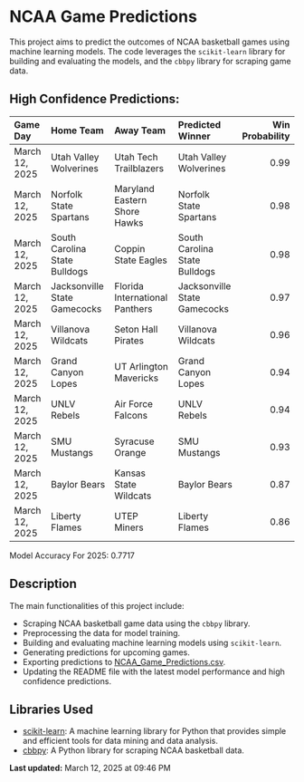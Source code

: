 # NCAA Game Predictions

This project aims to predict the outcomes of NCAA basketball games using machine learning models. The code leverages the `scikit-learn` library for building and evaluating the models, and the `cbbpy` library for scraping game data.

## High Confidence Predictions:
| Game Day       | Home Team                     | Away Team                      | Predicted Winner              |   Win Probability |
|:---------------|:------------------------------|:-------------------------------|:------------------------------|------------------:|
| March 12, 2025 | Utah Valley Wolverines        | Utah Tech Trailblazers         | Utah Valley Wolverines        |              0.99 |
| March 12, 2025 | Norfolk State Spartans        | Maryland Eastern Shore Hawks   | Norfolk State Spartans        |              0.98 |
| March 12, 2025 | South Carolina State Bulldogs | Coppin State Eagles            | South Carolina State Bulldogs |              0.98 |
| March 12, 2025 | Jacksonville State Gamecocks  | Florida International Panthers | Jacksonville State Gamecocks  |              0.97 |
| March 12, 2025 | Villanova Wildcats            | Seton Hall Pirates             | Villanova Wildcats            |              0.96 |
| March 12, 2025 | Grand Canyon Lopes            | UT Arlington Mavericks         | Grand Canyon Lopes            |              0.94 |
| March 12, 2025 | UNLV Rebels                   | Air Force Falcons              | UNLV Rebels                   |              0.94 |
| March 12, 2025 | SMU Mustangs                  | Syracuse Orange                | SMU Mustangs                  |              0.93 |
| March 12, 2025 | Baylor Bears                  | Kansas State Wildcats          | Baylor Bears                  |              0.87 |
| March 12, 2025 | Liberty Flames                | UTEP Miners                    | Liberty Flames                |              0.86 |

Model Accuracy For 2025: 0.7717

## Description

The main functionalities of this project include:

- Scraping NCAA basketball game data using the `cbbpy` library.
- Preprocessing the data for model training.
- Building and evaluating machine learning models using `scikit-learn`.
- Generating predictions for upcoming games.
- Exporting predictions to [NCAA_Game_Predictions.csv](NCAA_Game_Predictions.csv).
- Updating the README file with the latest model performance and high confidence predictions.

## Libraries Used

- [scikit-learn](https://scikit-learn.org/stable/): A machine learning library for Python that provides simple and efficient tools for data mining and data analysis.
- [cbbpy](https://pypi.org/project/cbbpy/): A Python library for scraping NCAA basketball data.

**Last updated:** March 12, 2025 at 09:46 PM

